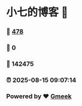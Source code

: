 # 小七的博客 :link:  
### :page_facing_up: [478](/tag.html) 
### :speech_balloon: 0 
### :hibiscus: 142475 
### :alarm_clock: 2025-08-15 09:07:14 
### Powered by :heart: [Gmeek](https://github.com/Meekdai/Gmeek)
